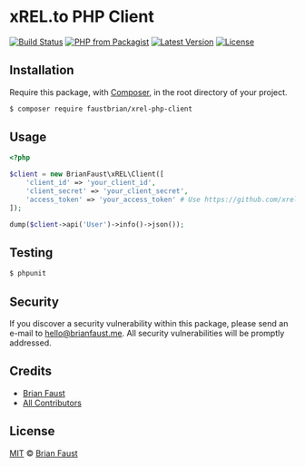 # xREL.to PHP Client

[![Build Status](https://img.shields.io/travis/faustbrian/xREL.to-PHP-Client/master.svg?style=flat-square)](https://travis-ci.org/faustbrian/xREL.to-PHP-Client)
[![PHP from Packagist](https://img.shields.io/packagist/php-v/faustbrian/xrel-php-client.svg?style=flat-square)]()
[![Latest Version](https://img.shields.io/github/release/faustbrian/xREL.to-PHP-Client.svg?style=flat-square)](https://github.com/faustbrian/xREL.to-PHP-Client/releases)
[![License](https://img.shields.io/packagist/l/faustbrian/xREL.to-PHP-Client.svg?style=flat-square)](https://packagist.org/packages/faustbrian/xREL.to-PHP-Client)

## Installation

Require this package, with [Composer](https://getcomposer.org/), in the root directory of your project.

``` bash
$ composer require faustbrian/xrel-php-client
```

## Usage

``` php
<?php

$client = new BrianFaust\xREL\Client([
    'client_id' => 'your_client_id',
    'client_secret' => 'your_client_secret',
    'access_token' => 'your_access_token' # Use https://github.com/xrelease/oauth2-xrel to retrieve the access token
]);

dump($client->api('User')->info()->json());
```

## Testing

``` bash
$ phpunit
```

## Security

If you discover a security vulnerability within this package, please send an e-mail to hello@brianfaust.me. All security vulnerabilities will be promptly addressed.

## Credits

- [Brian Faust](https://github.com/faustbrian)
- [All Contributors](../../contributors)

## License

[MIT](LICENSE) © [Brian Faust](https://brianfaust.me)
